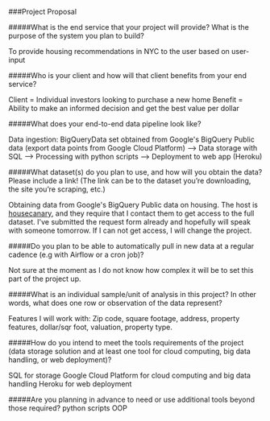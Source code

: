 ###Project Proposal

#####What is the end service that your project will provide? What is the purpose of the system you plan to build?

To provide housing recommendations in NYC to the user based on user-input 

#####Who is your client and how will that client benefits from your end service?

Client = Individual investors looking to purchase a new home
Benefit = Ability to make an informed decision and get the best value per dollar

#####What does your end-to-end data pipeline look like? 

Data ingestion: BigQueryData set obtained from Google's BigQuery Public data (export data points from Google Cloud Platform) --> Data storage with SQL --> Processing with python scripts  --> Deployment to web app (Heroku) 

#####What dataset(s) do you plan to use, and how will you obtain the data? Please include a link! (The link can be to the dataset you’re downloading, the site you’re scraping, etc.)

Obtaining data from Google's BigQuery Public data on housing. The host is [housecanary](https://www.housecanary.com/contact-us/), and they require that I contact them to get access to the full dataset. I've submitted the request form already and hopefully will speak with someone tomorrow. If I can not get access, I will change the project. 

#####Do you plan to be able to automatically pull in new data at a regular cadence (e.g with Airflow or a cron job)?

Not sure at the moment as I do not know how complex it will be to set this part of the project up. 

#####What is an individual sample/unit of analysis in this project? In other words, what does one row or observation of the data represent? 

Features I will work with: Zip code, square footage, address, property features, dollar/sqr foot, valuation, property type. 

#####How do you intend to meet the tools requirements of the project (data storage solution and at least one tool for cloud computing, big data handling, or web deployment)?

SQL for storage 
Google Cloud Platform for cloud computing and big data handling
Heroku for web deployment

#####Are you planning in advance to need or use additional tools beyond those required?
python scripts
OOP
